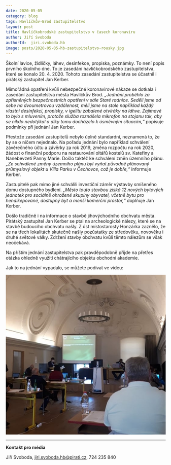 ```yaml
---
date: 2020-05-05
category: blog
tags: Havlíčkův-Brod zastupitelstvo
layout: post
title: Havlíčkobrodské zastupitelstvo v časech koronaviru
author: Jiří Svoboda
authorId:  jiri.svoboda.hb
image: posts/2020-05-05-hb-zastupitelstvo-rousky.jpg
---
```


Školní lavice, židličky, láhev, desinfekce, propiska, poznámky. To není popis prvního školního dne. To je zasedání havlíčkobrodského zastupitelstva, které se konalo 20. 4. 2020. Tohoto zasedání zastupitelstva se účastnil i pirátský zastupitel Jan Kerber.

Mimořádná opatření kvůli nebezpečné koronavirové nákaze se dotkala i zasedání zastupitelstva města Havlíčkův Brod. *„Jednání proběhlo za zpřísněných bezpečnostních opatření v sále Staré radnice. Seděli jsme od sebe na dvoumetrovou vzdálenost, měli jsme na stole například každý vlastní desinfekci, propisky, v igelitu zabalené otvíráky na láhve. Zajímavé to bylo s mluvením, protože služba roznášela mikrofon na stojanu tak, aby se nikdo nedotýkal a díky tomu docházelo k úsměvným situacím,“* popisuje podmínky při jednání Jan Kerber.

Přestože zasedání zastupitelů nebylo úplně standardní, neznamená to, že by se o ničem nejednalo. Na pořadu jednání bylo například schválení závěrečného účtu a závěrky za rok 2019, změna rozpočtu na rok 2020, žádost o finanční podporu na restaurování oltářů kostelů sv. Kateřiny a Nanebevzetí Panny Marie. Došlo taktéž ke schválení změn územního plánu. *„Ze schválené změny územního plánu byl vyňat původně plánovaný průmyslový objekt u Villa Parku v Čechovce, což je dobře,“* informuje Kerber.

Zastupitelé pak mimo jiné schválili investiční záměr výstavby smíšeného domu dostupného bydlení. *„Město touto stavbou získá 12 nových bytových jednotek pro sociálně ohrožené skupiny obyvatel, včetně bytu pro hendikepované, dostupný byt a menší komerční prostor,“* doplňuje Jan Kerber.

Došlo tradičně i na informace o stavbě jihovýchodního obchvatu města. Pirátský zastupitel Jan Kerber se ptal na archeologické nálezy, které se na stavbě budoucího obchvatu našly. Z úst místostarosty Honzárka zaznělo, že se na třech lokalitách skutečně našly pozůstatky ze středověku, novověku i druhé světové války. Zdržení stavby obchvatu kvůli těmto nálezům se však neočekává.

Na příštím jednání zastupitelstva pak pravděpodobně přijde na přetřes otázka ohledně využití chátrajícího objektu obchodní akademie.

Jak to na jednání vypadalo, se můžete podívat ve videu:

[![HB ZASTUPITELSTVO](assets/img/posts/2020-05-05-hb-zastupitelstvo-rousky.jpg)](http://https://www.youtube.com/watch?v=XKfEFs7qp8A)

---

**Kontakt pro média**

Jiří Svoboda, <jiri.svoboda.hb@pirati.cz>, 724 235 840
